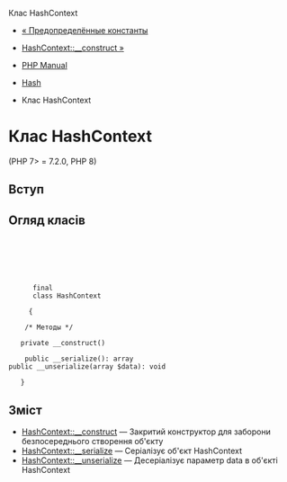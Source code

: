 Клас HashContext

-   [« Предопределённые константы](hash.constants.html)
    
-   [HashContext::\_\_construct »](hashcontext.construct.html)
    
-   [PHP Manual](index.html)
    
-   [Hash](book.hash.html)
    
-   Клас HashContext
    

# Клас HashContext

(PHP 7> = 7.2.0, PHP 8)

## Вступ

## Огляд класів

```classsynopsis

     
    

    
     
      final
      class HashContext
     
     {

    /* Методы */
    
   private __construct()

    public __serialize(): array
public __unserialize(array $data): void

   }
```

## Зміст

-   [HashContext::\_\_construct](hashcontext.construct.html) — Закритий конструктор для заборони безпосереднього створення об'єкту
-   [HashContext::\_\_serialize](hashcontext.serialize.html) — Серіалізує об'єкт HashContext
-   [HashContext::\_\_unserialize](hashcontext.unserialize.html) — Десеріалізує параметр data в об'єкті HashContext